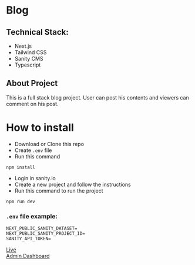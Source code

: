 # Blog

## Technical Stack:

- Next.js
- Tailwind CSS
- Sanity CMS
- Typescript


## About Project

This is a full stack blog project. User can post his contents and viewers can comment on his post. 

# How to install

- Download or Clone this repo
- Create `.env` file
- Run this command
```
npm install

```
- Login in sanity.io
- Create a new project and follow the instructions
-  Run this command to run the project
```
npm run dev
```

### `.env` file example:
  
```
NEXT_PUBLIC_SANITY_DATASET=
NEXT_PUBLIC_SANITY_PROJECT_ID=  
SANITY_API_TOKEN=
```

[Live](https://blog-with-next-js-fc07sp28w-alaminsahed.vercel.app/)
<br/>
[Admin Dashboard](https://blog-medium.sanity.studio/desk)
